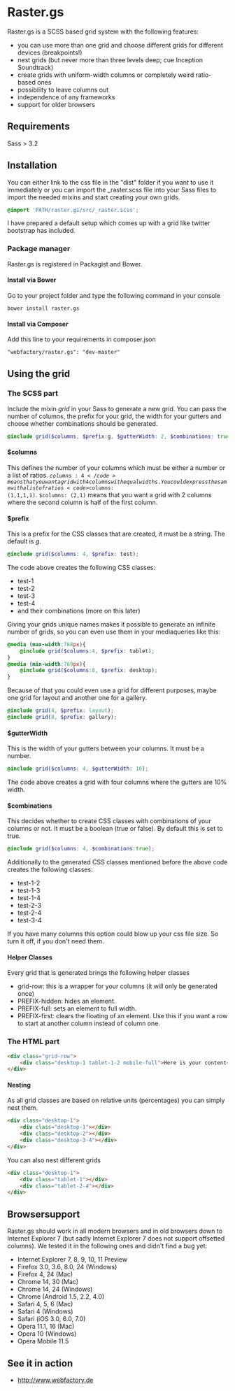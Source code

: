 Raster.gs
=========

Raster.gs is a SCSS based grid system with the following features:
* you can use more than one grid and choose different grids for different devices (breakpoints!)
* nest grids (but never more than three levels deep; cue Inception Soundtrack)
* create grids with uniform-width columns or completely weird ratio-based ones
* possibility to leave columns out
* independence of any frameworks
* support for older browsers

## Requirements
Sass > 3.2

## Installation

You can either link to the css file in the "dist" folder if you want to use it immediately or you can import the _raster.scss file into your Sass files to import the needed mixins and start creating your own grids.
```SCSS
@import 'PATH/raster.gs/src/_raster.scss';
```
I have prepared a default setup which comes up with a grid like twitter bootstrap has included.

### Package manager
Raster.gs is registered in Packagist and Bower.
#### Install via Bower
Go to your project folder and type the following command in your console
```
bower install raster.gs

```

#### Install via Composer
Add this line to your requirements in composer.json
```
"webfactory/raster.gs": "dev-master"
```

## Using the grid
### The SCSS part
Include the mixin _grid_ in your Sass to generate a new grid. You can pass the number of columns, the prefix for your grid, the width for your gutters and choose whether combinations should be generated.
```SCSS
@include grid($columns, $prefix:g, $gutterWidth: 2, $combinations: true);
```

#### $columns
This defines the number of your columns which must be either a number or a list of ratios. 
<code>$columns: 4</code> means that you want a grid with 4 columns with equal widths. You could express the same with a list of ratios <code>$columns: (1,1,1,1)</code>.
<code>$columns: (2,1)</code> means that you want a grid with 2 columns where the second column is half of the first column.

#### $prefix
This is a prefix for the CSS classes that are created, it must be a string. The default is _g_.
```SCSS
@include grid($columns: 4, $prefix: test);
```
The code above creates the following CSS classes:
* test-1
* test-2
* test-3
* test-4
* and their combinations (more on this later)

Giving your grids unique names makes it possible to generate an infinite number of grids, so you can even use them in your mediaqueries like this:
```SCSS
@media (max-width:768px){
    @include grid($columns:4, $prefix: tablet);
}
@media (min-width:769px){
    @include grid($columns:8, $prefix: desktop);
}
```
Because of that you could even use a grid for different purposes, maybe one grid for layout and another one for a gallery.
```SCSS
@include grid(4, $prefix: layout);
@include grid(8, $prefix: gallery);
```

#### $gutterWidth
This is the width of your gutters between your columns. It must be a number.
```SCSS
@include grid($columns: 4, $gutterWidth: 10);
```
The code above creates a grid with four columns where the gutters are 10% width.

#### $combinations
This decides whether to create CSS classes with combinations of your columns or not. It must be a boolean (true or false). By default this is set to true.
```SCSS
@include grid($columns: 4, $combinations:true);
```
Additionally to the generated CSS classes mentioned before the above code creates the following classes:
* test-1-2
* test-1-3
* test-1-4
* test-2-3
* test-2-4
* test-3-4

If you have many columns this option could blow up your css file size. So turn it off, if you don't need them.

#### Helper Classes
Every grid that is generated brings the following helper classes
* grid-row: this is a wrapper for your columns (it will only be generated once)
* PREFIX-hidden: hides an element.
* PREFIX-full: sets an element to full width.
* PREFIX-first: clears the floating of an element. Use this if you want a row to start at another column instead of column one.

### The HTML part
```HTML
<div class="grid-row">
    <div class="desktop-1 tablet-1-2 mobile-full">Here is your content</div>
</div>
```

#### Nesting
As all grid classes are based on relative units (percentages) you can simply nest them.
```HTML
<div class="desktop-1">
    <div class="desktop-1"></div>
    <div class="desktop-2"></div>
    <div class="desktop-3-4"></div>
</div>
```
You can also nest different grids
```HTML
<div class="desktop-1">
    <div class="tablet-1"></div>
    <div class="tablet-2-4"></div>
</div>
```

## Browsersupport
Raster.gs should work  in all modern browsers and in old browsers down to Internet Explorer 7 (but sadly Internet Explorer 7 does not support offsetted columns).
We tested it in the following ones and didn't find a bug yet:
* Internet Explorer 7, 8, 9, 10, 11 Preview
* Firefox 3.0, 3.6, 8.0, 24 (Windows)
* Firefox 4, 24 (Mac)
* Chrome 14, 30 (Mac)
* Chrome 14, 24 (Windows)
* Chrome (Android 1.5, 2.2, 4.0)
* Safari 4, 5, 6 (Mac)
* Safari 4 (Windows)
* Safari (iOS 3.0, 6.0, 7.0)
* Opera 11.1, 16 (Mac)
* Opera 10 (Windows)
* Opera Mobile 11.5

## See it in action
* http://www.webfactory.de
